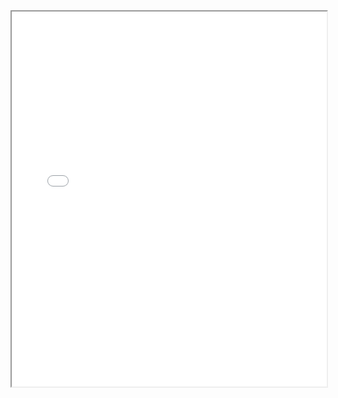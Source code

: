 <iframe src="[https://<username>.github.io/<reponame>/<path/to/file.pdf](https://w5535586.github.io/portfolio/Wen-Hai-Tseng-CV.pdf)>" width="100%" height="600px"></iframe>
